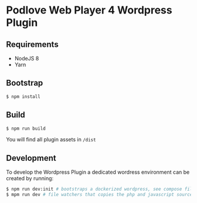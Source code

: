 # Podlove Web Player 4 Wordpress Plugin

## Requirements

- NodeJS 8
- Yarn

## Bootstrap

```bash
$ npm install
```

## Build

```bash
$ npm run build
```

You will find all plugin assets in `/dist`

## Development

To develop the Wordpress Plugin a dedicated wordress environment can be created by running:

```bash
$ npm run dev:init # bootstraps a dockerized wordpress, see compose files in /docker
$ mpm run dev # file watchers that copies the php and javascript sources 
```